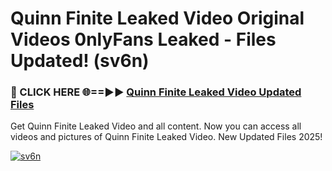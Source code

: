# Quinn Finite Leaked Video Original Videos 0nlyFans Leaked - Files Updated! (sv6n)

<h3>🔴 CLICK HERE 🌐==►► <a href="https://tinyurl.com/ms9xzufz" rel="nofollow">Quinn Finite Leaked Video Updated Files</a></h3>

Get Quinn Finite Leaked Video and all content. Now you can access all videos and pictures of Quinn Finite Leaked Video. New Updated Files 2025!

[![sv6n](https://i.imgur.com/ppqm5kG.gif)](https://tinyurl.com/ms9xzufz)
